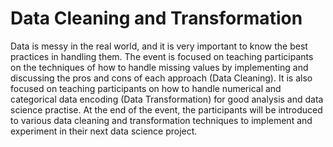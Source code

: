 # Data Cleaning and Transformation 

Data is messy in the real world, and it is very important to know the best practices in handling them. The event is focused on teaching participants on the techniques of how to handle missing values by implementing and discussing the pros and cons of each approach (Data Cleaning). It is also focused on teaching participants on how to handle numerical and categorical data encoding (Data Transformation) for good analysis and data science practise. At the end of the event, the participants will be introduced to various data cleaning and transformation techniques to implement and experiment in their next data science project.
